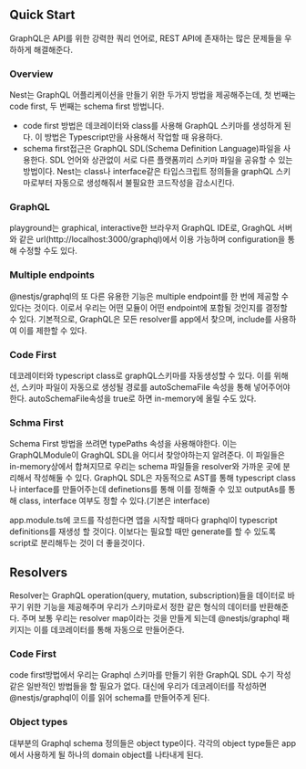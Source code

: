 ## Quick Start

GraphQL은 API를 위한 강력한 쿼리 언어로, REST API에 존재하는 많은 문제들을 우하하게 해결해준다.

### Overview

Nest는 GraphQL 어플리케이션을 만들기 위한 두가지 방법을 제공해주는데, 첫 번째는 code first, 두 번째는 schema first 방법니다.

- code first 방법은 데코레이터와 class를 사용해 GraphQL 스키마를 생성하게 된다. 이 방법은 Typescript만을 사용해서 작업할 때 유용하다.
- schema first접근은 GraphQL SDL(Schema Definition Language)파일을 사용한다. SDL 언어와 상관없이 서로 다른 플랫폼끼리 스키마 파일을 공유할 수 있는 방법이다. Nest는 class나 interface같은 타입스크립트 정의들을 graphQL 스키마로부터 자동으로 생성해줘서 불필요한 코드작성을 감소시킨다.

### GraphQL

playground는 graphical, interactive한 브라우저 GraphQL IDE로, GraghQL 서버와 같은 url(http://localhost:3000/graphql)에서 이용 가능하며 configuration을 통해 수정할 수도 있다.

### Multiple endpoints

@nestjs/graphql의 또 다른 유용한 기능은 multiple endpoint를 한 번에 제공할 수 있다는 것이다. 이로서 우리는 어떤 모듈이 어떤 endpoint에 포함될 것인지를 결정할 수 있다. 기본적으로, GraphQL은 모든 resolver를 app에서 찾으며, include를 사용하여 이를 제한할 수 있다.

### Code First

데코레이터와 typescript class로 graphQL스키마를 자동생성할 수 있다.
이를 위해선, 스키마 파일이 자동으로 생성될 경로를 autoSchemaFile 속성을 통해 넣어주어야한다. autoSchemaFile속성을 true로 하면 in-memory에 올릴 수도 있다.

### Schma First

Schema First 방법을 쓰려면 typePaths 속성을 사용해야한다. 이는 GraphQLModule이 GraghQL SDL을 어디서 찾앙야하는지 알려준다. 이 파일들은 in-memory상에서 합쳐지므로 우리는 schema 파일들을 resolver와 가까운 곳에 분리해서 작성해둘 수 있다.
GraphQL SDL은 자동적으로 AST를 통해 typescript class나 interface를 만들어주는데 definetions를 통해 이를 정해줄 수 있꼬 outputAs를 통해 class, interface 여부도 정할 수 있다.(기본은 interface)

app.module.ts에 코드를 작성한다면 앱을 시작할 때마다 graphql이 typescript definitions를 재생성 할 것이다. 이보다는 필요할 때만 generate를 할 수 있도록 script로 분리해두는 것이 더 좋을것이다.

## Resolvers

Resolver는 GraphQL operation(query, mutation, subscription)들을 데이터로 바꾸기 위한 기능을 제공해주며 우리가 스키마로서 정한 같은 형식의 데이터를 반환해준다.
주며 보통 우리는 resolver map이라는 것을 만들게 되는데 @nestjs/graphql 패키지는 이를 데코레이터를 통해 자동으로 만들어준다.

### Code First

code first방법에서 우리는 Graphql 스키마를 만들기 위한 GraphQL SDL 수기 작성 같은 일반적인 방법들을 할 필요가 없다. 대신에 우리가 데코레이터를 작성하면 @nestjs/graphql이 이를 읽어 schema를 만들어주게 된다.

### Object types

대부분의 Graphql schema 정의들은 object type이다. 각각의 object type들은 app에서 사용하게 될 하나의 domain object를 나타내게 된다.
